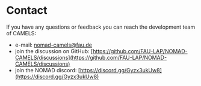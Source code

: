 # Contact

If you have any questions or feedback you can reach the development team of CAMELS:
* e-mail: [nomad-camels@fau.de](mailto:nomad-camels@fau.de)
* join the discussion on GitHub: [https://github.com/FAU-LAP/NOMAD-CAMELS/discussions](https://github.com/FAU-LAP/NOMAD-CAMELS/discussions)
* join the NOMAD discord: [https://discord.gg/Gyzx3ukUw8](https://discord.gg/Gyzx3ukUw8)